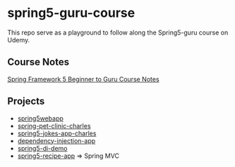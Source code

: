 # spring5-guru-course
This repo serve as a playground to follow along the Spring5-guru course on Udemy.


## Course Notes
[Spring Framework 5 Beginner to Guru Course Notes](https://github.com/dailiang18bb/spring5-guru-course/blob/master/Spring-Framework-5–Beginner-to-Guru-Course-Notes.md)


## Projects
 - [spring5webapp][1]
 - [spring-pet-clinic-charles][2]
 - [spring5-jokes-app-charles][3]
 - [dependency-injection-app][4]
 - [spring5-di-demo][5]
 - [spring5-recipe-app][6] => Spring MVC 





<!-- Link References-->
[1]: https://github.com/dailiang18bb/spring5webapp
[2]: https://github.com/dailiang18bb/spring-pet-clinic-charles
[3]: https://github.com/dailiang18bb/spring5-jokes-app-charles
[4]: https://github.com/dailiang18bb/dependency-injection-app
[5]: https://github.com/dailiang18bb/spring5-di-demo
[6]: https://github.com/dailiang18bb/spring5-recipe-app
